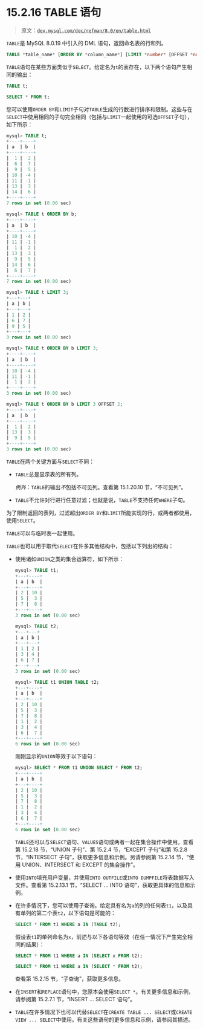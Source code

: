 # 15.2.16 TABLE 语句

> 原文：[`dev.mysql.com/doc/refman/8.0/en/table.html`](https://dev.mysql.com/doc/refman/8.0/en/table.html)

`TABLE`是 MySQL 8.0.19 中引入的 DML 语句，返回命名表的行和列。

```sql
TABLE *table_name* [ORDER BY *column_name*] [LIMIT *number* [OFFSET *number*]]
```

`TABLE`语句在某些方面类似于`SELECT`。给定名为`t`的表存在，以下两个语句产生相同的输出：

```sql
TABLE t;

SELECT * FROM t;
```

您可以使用`ORDER BY`和`LIMIT`子句对`TABLE`生成的行数进行排序和限制。这些与在`SELECT`中使用相同的子句完全相同（包括与`LIMIT`一起使用的可选`OFFSET`子句），如下所示：

```sql
mysql> TABLE t;
+----+----+
| a  | b  |
+----+----+
|  1 |  2 |
|  6 |  7 |
|  9 |  5 |
| 10 | -4 |
| 11 | -1 |
| 13 |  3 |
| 14 |  6 |
+----+----+
7 rows in set (0.00 sec)

mysql> TABLE t ORDER BY b;
+----+----+
| a  | b  |
+----+----+
| 10 | -4 |
| 11 | -1 |
|  1 |  2 |
| 13 |  3 |
|  9 |  5 |
| 14 |  6 |
|  6 |  7 |
+----+----+
7 rows in set (0.00 sec)

mysql> TABLE t LIMIT 3;
+---+---+
| a | b |
+---+---+
| 1 | 2 |
| 6 | 7 |
| 9 | 5 |
+---+---+
3 rows in set (0.00 sec)

mysql> TABLE t ORDER BY b LIMIT 3;
+----+----+
| a  | b  |
+----+----+
| 10 | -4 |
| 11 | -1 |
|  1 |  2 |
+----+----+
3 rows in set (0.00 sec)

mysql> TABLE t ORDER BY b LIMIT 3 OFFSET 2;
+----+----+
| a  | b  |
+----+----+
|  1 |  2 |
| 13 |  3 |
|  9 |  5 |
+----+----+
3 rows in set (0.00 sec)
```

`TABLE`在两个关键方面与`SELECT`不同：

+   `TABLE`总是显示表的所有列。

    *例外*：`TABLE`的输出*不*包括不可见列。查看第 15.1.20.10 节，“不可见列”。

+   `TABLE`不允许对行进行任意过滤；也就是说，`TABLE`不支持任何`WHERE`子句。

为了限制返回的表列，过滤超出`ORDER BY`和`LIMIT`所能实现的行，或两者都使用，使用`SELECT`。

`TABLE`可以与临时表一起使用。

`TABLE`也可以用于取代`SELECT`在许多其他结构中，包括以下列出的结构：

+   使用诸如`UNION`之类的集合运算符，如下所示：

    ```sql
    mysql> TABLE t1;
    +---+----+
    | a | b  |
    +---+----+
    | 2 | 10 |
    | 5 |  3 |
    | 7 |  8 |
    +---+----+
    3 rows in set (0.00 sec)

    mysql> TABLE t2;
    +---+---+
    | a | b |
    +---+---+
    | 1 | 2 |
    | 3 | 4 |
    | 6 | 7 |
    +---+---+
    3 rows in set (0.00 sec)

    mysql> TABLE t1 UNION TABLE t2;
    +---+----+
    | a | b  |
    +---+----+
    | 2 | 10 |
    | 5 |  3 |
    | 7 |  8 |
    | 1 |  2 |
    | 3 |  4 |
    | 6 |  7 |
    +---+----+
    6 rows in set (0.00 sec)
    ```

    刚刚显示的`UNION`等效于以下语句：

    ```sql
    mysql> SELECT * FROM t1 UNION SELECT * FROM t2;
    +---+----+
    | a | b  |
    +---+----+
    | 2 | 10 |
    | 5 |  3 |
    | 7 |  8 |
    | 1 |  2 |
    | 3 |  4 |
    | 6 |  7 |
    +---+----+
    6 rows in set (0.00 sec)
    ```

    `TABLE`还可以与`SELECT`语句、`VALUES`语句或两者一起在集合操作中使用。查看第 15.2.18 节，“UNION 子句”、第 15.2.4 节，“EXCEPT 子句”和第 15.2.8 节，“INTERSECT 子句”，获取更多信息和示例。另请参阅第 15.2.14 节，“使用 UNION、INTERSECT 和 EXCEPT 的集合操作”。

+   使用`INTO`填充用户变量，并使用`INTO OUTFILE`或`INTO DUMPFILE`将表数据写入文件。查看第 15.2.13.1 节，“SELECT ... INTO 语句”，获取更具体的信息和示例。

+   在许多情况下，您可以使用子查询。给定具有名为`a`的列的任何表`t1`，以及具有单列的第二个表`t2`，以下语句是可能的：

    ```sql
    SELECT * FROM t1 WHERE a IN (TABLE t2);
    ```

    假设表`t1`的单列命名为`x`，前述与以下各语句等效（在任一情况下产生完全相同的结果）：

    ```sql
    SELECT * FROM t1 WHERE a IN (SELECT x FROM t2);

    SELECT * FROM t1 WHERE a IN (SELECT * FROM t2);
    ```

    查看第 15.2.15 节，“子查询”，获取更多信息。

+   在`INSERT`和`REPLACE`语句中，您原本会使用`SELECT *`。有关更多信息和示例，请参阅第 15.2.7.1 节，“INSERT ... SELECT 语句”。

+   `TABLE`在许多情况下也可以代替`SELECT`在`CREATE TABLE ... SELECT`或`CREATE VIEW ... SELECT`中使用。有关这些语句的更多信息和示例，请参阅其描述。

